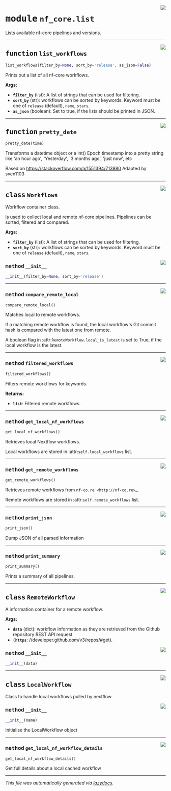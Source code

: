 <!-- markdownlint-disable -->

<a href="../../../../../../tools/nf_core/list.py#L0"><img align="right" style="float:right;" src="https://img.shields.io/badge/-source-cccccc?style=flat-square"></a>

# <kbd>module</kbd> `nf_core.list`

Lists available nf-core pipelines and versions.

---

<a href="../../../../../../tools/nf_core/list.py#L25"><img align="right" style="float:right;" src="https://img.shields.io/badge/-source-cccccc?style=flat-square"></a>

## <kbd>function</kbd> `list_workflows`

```python
list_workflows(filter_by=None, sort_by='release', as_json=False)
```

Prints out a list of all nf-core workflows.

**Args:**

- <b>`filter_by`</b> (list): A list of strings that can be used for filtering.
- <b>`sort_by`</b> (str): workflows can be sorted by keywords. Keyword must be one of `release` (default), `name`, `stars`.
- <b>`as_json`</b> (boolean): Set to true, if the lists should be printed in JSON.

---

<a href="../../../../../../tools/nf_core/list.py#L304"><img align="right" style="float:right;" src="https://img.shields.io/badge/-source-cccccc?style=flat-square"></a>

## <kbd>function</kbd> `pretty_date`

```python
pretty_date(time)
```

Transforms a datetime object or a int() Epoch timestamp into a pretty string like 'an hour ago', 'Yesterday', '3 months ago', 'just now', etc

Based on https://stackoverflow.com/a/1551394/713980 Adapted by sven1103

---

<a href="../../../../../../tools/nf_core/list.py#L44"><img align="right" style="float:right;" src="https://img.shields.io/badge/-source-cccccc?style=flat-square"></a>

## <kbd>class</kbd> `Workflows`

Workflow container class.

Is used to collect local and remote nf-core pipelines. Pipelines can be sorted, filtered and compared.

**Args:**

- <b>`filter_by`</b> (list): A list of strings that can be used for filtering.
- <b>`sort_by`</b> (str): workflows can be sorted by keywords. Keyword must be one of `release` (default), `name`, `stars`.

<a href="../../../../../../tools/nf_core/list.py#L55"><img align="right" style="float:right;" src="https://img.shields.io/badge/-source-cccccc?style=flat-square"></a>

### <kbd>method</kbd> `__init__`

```python
__init__(filter_by=None, sort_by='release')
```

---

<a href="../../../../../../tools/nf_core/list.py#L114"><img align="right" style="float:right;" src="https://img.shields.io/badge/-source-cccccc?style=flat-square"></a>

### <kbd>method</kbd> `compare_remote_local`

```python
compare_remote_local()
```

Matches local to remote workflows.

If a matching remote workflow is found, the local workflow's Git commit hash is compared with the latest one from remote.

A boolean flag in :attr:`RemoteWorkflow.local_is_latest` is set to True, if the local workflow is the latest.

---

<a href="../../../../../../tools/nf_core/list.py#L133"><img align="right" style="float:right;" src="https://img.shields.io/badge/-source-cccccc?style=flat-square"></a>

### <kbd>method</kbd> `filtered_workflows`

```python
filtered_workflows()
```

Filters remote workflows for keywords.

**Returns:**

- <b>`list`</b>: Filtered remote workflows.

---

<a href="../../../../../../tools/nf_core/list.py#L76"><img align="right" style="float:right;" src="https://img.shields.io/badge/-source-cccccc?style=flat-square"></a>

### <kbd>method</kbd> `get_local_nf_workflows`

```python
get_local_nf_workflows()
```

Retrieves local Nextflow workflows.

Local workflows are stored in :attr:`self.local_workflows` list.

---

<a href="../../../../../../tools/nf_core/list.py#L62"><img align="right" style="float:right;" src="https://img.shields.io/badge/-source-cccccc?style=flat-square"></a>

### <kbd>method</kbd> `get_remote_workflows`

```python
get_remote_workflows()
```

Retrieves remote workflows from `nf-co.re <http://nf-co.re>`\_.

Remote workflows are stored in :attr:`self.remote_workflows` list.

---

<a href="../../../../../../tools/nf_core/list.py#L202"><img align="right" style="float:right;" src="https://img.shields.io/badge/-source-cccccc?style=flat-square"></a>

### <kbd>method</kbd> `print_json`

```python
print_json()
```

Dump JSON of all parsed information

---

<a href="../../../../../../tools/nf_core/list.py#L156"><img align="right" style="float:right;" src="https://img.shields.io/badge/-source-cccccc?style=flat-square"></a>

### <kbd>method</kbd> `print_summary`

```python
print_summary()
```

Prints a summary of all pipelines.

---

<a href="../../../../../../tools/nf_core/list.py#L210"><img align="right" style="float:right;" src="https://img.shields.io/badge/-source-cccccc?style=flat-square"></a>

## <kbd>class</kbd> `RemoteWorkflow`

A information container for a remote workflow.

**Args:**

- <b>`data`</b> (dict): workflow information as they are retrieved from the Github repository REST API request
- <b>`(https`</b>: //developer.github.com/v3/repos/#get).

<a href="../../../../../../tools/nf_core/list.py#L218"><img align="right" style="float:right;" src="https://img.shields.io/badge/-source-cccccc?style=flat-square"></a>

### <kbd>method</kbd> `__init__`

```python
__init__(data)
```

---

<a href="../../../../../../tools/nf_core/list.py#L244"><img align="right" style="float:right;" src="https://img.shields.io/badge/-source-cccccc?style=flat-square"></a>

## <kbd>class</kbd> `LocalWorkflow`

Class to handle local workflows pulled by nextflow

<a href="../../../../../../tools/nf_core/list.py#L247"><img align="right" style="float:right;" src="https://img.shields.io/badge/-source-cccccc?style=flat-square"></a>

### <kbd>method</kbd> `__init__`

```python
__init__(name)
```

Initialise the LocalWorkflow object

---

<a href="../../../../../../tools/nf_core/list.py#L259"><img align="right" style="float:right;" src="https://img.shields.io/badge/-source-cccccc?style=flat-square"></a>

### <kbd>method</kbd> `get_local_nf_workflow_details`

```python
get_local_nf_workflow_details()
```

Get full details about a local cached workflow

---

_This file was automatically generated via [lazydocs](https://github.com/ml-tooling/lazydocs)._
